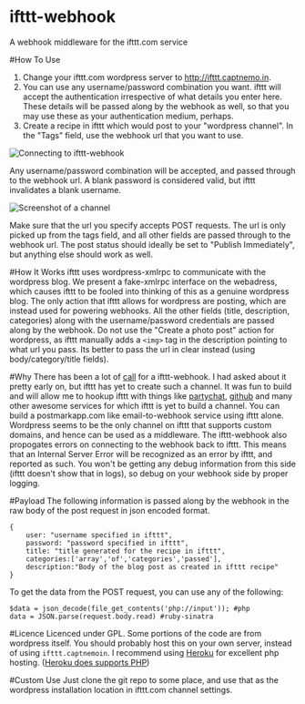 ifttt-webhook
=============

A webhook middleware for the ifttt.com service

#How To Use
1. Change your ifttt.com wordpress server to <http://ifttt.captnemo.in>.
2. You can use any username/password combination you want. ifttt will accept the authentication irrespective of what details you enter here. These details will be passed along by the webhook as well, so that you may use these as your authentication medium, perhaps.
3. Create a recipe in ifttt which would post to your "wordpress channel". In the "Tags" field, use the webhook url that you want to use.

![Connecting to ifttt-webhook](http://i.imgur.com/RA0Jb.png "You can type in any username/password you want")

Any username/password combination will be accepted, and passed through to the webhook url. A blank password is considered valid, but ifttt invalidates a blank username.

![Screenshot of a channel](http://i.imgur.com/5FaU1.png "Sample Channel for use as a webhook")

Make sure that the url you specify accepts POST requests. The url is only picked up from the tags field, and all other fields are passed through to the webhook url. The post status should ideally be set to "Publish Immediately", but anything else should work as well.

#How It Works
ifttt uses wordpress-xmlrpc to communicate with the wordpress blog. We present a fake-xmlrpc interface on the webadress, which causes ifttt to be fooled into thinking of this as a genuine wordpress blog. The only action that ifttt allows for wordpress are posting, which are instead used for powering webhooks. All the other fields (title, description, categories) along with the username/password credentials are passed along by the webhook. Do not use the "Create a photo post" action for wordpress, as ifttt manually adds a `<img>` tag in the description pointing to what url you pass. Its better to pass the url in clear instead (using body/category/title fields).

#Why
There has been a lot of [call](http://blog.jazzychad.net/2012/08/05/ifttt-needs-webhooks-stat.html) for a ifttt-webhook. I had asked about it pretty early on, but ifttt has yet to create such a channel. It was fun to build and will allow me to hookup ifttt with things like [partychat][pc], [github](gh) and many other awesome services for which ifttt is yet to build a channel. You can build a postmarkapp.com like email-to-webhook service using ifttt alone. Wordpress seems to be the only channel on ifttt that supports custom domains, and hence can be used as a middleware. The ifttt-webhook also propogates errors on connecting to the webhook back to ifttt. This means that an Internal Server Error will be recognized as an error by ifttt, and reported as such. You won't be getting any debug information from this side (ifttt doesn't show that in logs), so debug on your webhook side by proper logging.

#Payload
The following information is passed along by the webhook in the raw body of the post request in json encoded format.

    {
    	user: "username specified in ifttt",
    	password: "password specified in ifttt",
    	title: "title generated for the recipe in ifttt",
    	categories:['array','of','categories','passed'],
    	description:"Body of the blog post as created in ifttt recipe"
    }

To get the data from the POST request, you can use any of the following:

    $data = json_decode(file_get_contents('php://input')); #php
    data = JSON.parse(request.body.read) #ruby-sinatra

#Licence
Licenced under GPL. Some portions of the code are from wordpress itself. You should probably host this on your own server, instead of using `ifttt.captnemoin`. I recommend using [Heroku](http://heroku.com) for excellent php hosting. ([Heroku does supports PHP](http://stackoverflow.com/questions/13334052/does-heroku-support-php))

#Custom Use
Just clone the git repo to some place, and use that as the wordpress installation location in ifttt.com channel settings.

[pc]: http://partychat-hooks.appspot.com/ "Partychat Hooks"
[gh]: https://help.github.com/articles/post-receive-hooks/ "Github Post receive hooks"
